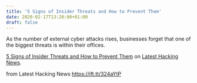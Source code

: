 ```yaml
---
title: '5 Signs of Insider Threats and How to Prevent Them'
date: 2020-02-17T13:20:00+01:00
draft: false
---
```


As the number of external cyber attacks rises, businesses forget that one of the biggest threats is within their offices.

[5 Signs of Insider Threats and How to Prevent Them](https://latesthackingnews.com/2020/02/17/5-signs-of-insider-threats-and-how-to-prevent-them/) on [Latest Hacking News](https://latesthackingnews.com).

  
  
from Latest Hacking News https://ift.tt/324aYtP